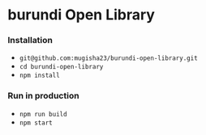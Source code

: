 # burundi Open Library


### Installation

- `git@github.com:mugisha23/burundi-open-library.git`
- `cd burundi-open-library`
- `npm install`


### Run in production
- `npm run build`
- `npm start`

